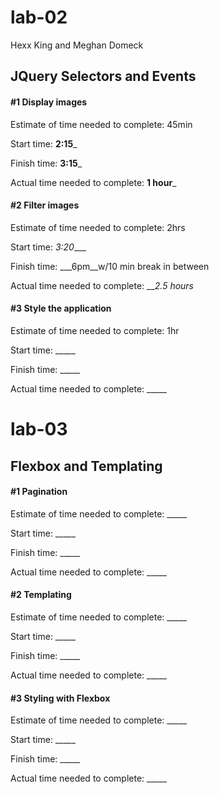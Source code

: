 # lab-02
Hexx King and Meghan Domeck

## JQuery Selectors and Events

#### #1 Display images

Estimate of time needed to complete: 45min

Start time: __2:15___

Finish time: __3:15___

Actual time needed to complete: __1 hour___


#### #2 Filter images

Estimate of time needed to complete: 2hrs

Start time: _3:20____

Finish time: ___6pm__w/10 min break in between

Actual time needed to complete: ___2.5 hours_


#### #3 Style the application

Estimate of time needed to complete: 1hr

Start time: _____

Finish time: _____

Actual time needed to complete: _____

# lab-03
## Flexbox and Templating

#### #1 Pagination

Estimate of time needed to complete: _____

Start time: _____

Finish time: _____

Actual time needed to complete: _____


#### #2 Templating

Estimate of time needed to complete: _____

Start time: _____

Finish time: _____

Actual time needed to complete: _____


#### #3 Styling with Flexbox

Estimate of time needed to complete: _____

Start time: _____

Finish time: _____

Actual time needed to complete: _____